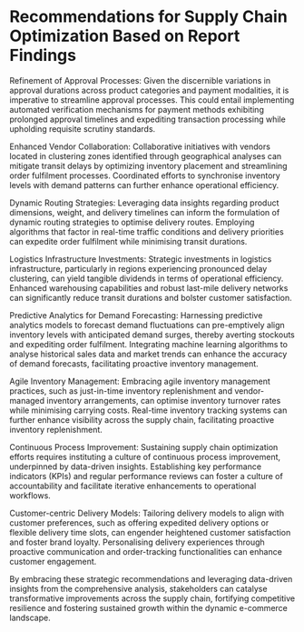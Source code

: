 # Recommendations for Supply Chain Optimization Based on Report Findings

Refinement of Approval Processes: Given the discernible variations in approval durations across product categories and payment modalities, 
it is imperative to streamline approval processes. This could entail implementing automated verification mechanisms for payment methods exhibiting 
prolonged approval timelines and expediting transaction processing while upholding requisite scrutiny standards.

Enhanced Vendor Collaboration: Collaborative initiatives with vendors located in clustering zones identified through geographical analyses can
mitigate transit delays by optimizing inventory placement and streamlining order fulfilment processes. Coordinated efforts to synchronise inventory
levels with demand patterns can further enhance operational efficiency.

Dynamic Routing Strategies: Leveraging data insights regarding product dimensions, weight, and delivery timelines can inform the formulation of
dynamic routing strategies to optimise delivery routes. Employing algorithms that factor in real-time traffic conditions and delivery priorities can
expedite order fulfilment while minimising transit durations.

Logistics Infrastructure Investments: Strategic investments in logistics infrastructure, particularly in regions experiencing pronounced delay 
clustering, can yield tangible dividends in terms of operational efficiency. Enhanced warehousing capabilities and robust last-mile delivery networks can
significantly reduce transit durations and bolster customer satisfaction.

Predictive Analytics for Demand Forecasting: Harnessing predictive analytics models to forecast demand fluctuations can pre-emptively align inventory 
levels with anticipated demand surges, thereby averting stockouts and expediting order fulfilment. Integrating machine learning algorithms to analyse 
historical sales data and market trends can enhance the accuracy of demand forecasts, facilitating proactive inventory management.

Agile Inventory Management: Embracing agile inventory management practices, such as just-in-time inventory replenishment and vendor-managed inventory 
arrangements, can optimise inventory turnover rates while minimising carrying costs. Real-time inventory tracking systems can further enhance visibility across the supply chain, facilitating proactive inventory replenishment.

Continuous Process Improvement: Sustaining supply chain optimization efforts requires instituting a culture of continuous process improvement, 
underpinned by data-driven insights. Establishing key performance indicators (KPIs) and regular performance reviews can foster a culture of
accountability and facilitate iterative enhancements to operational workflows.

Customer-centric Delivery Models: Tailoring delivery models to align with customer preferences, such as offering expedited delivery options or 
flexible delivery time slots, can engender heightened customer satisfaction and foster brand loyalty. Personalising delivery experiences through 
proactive communication and order-tracking functionalities can enhance customer engagement.

By embracing these strategic recommendations and leveraging data-driven insights from the comprehensive analysis, stakeholders can catalyse
transformative improvements across the supply chain, fortifying competitive resilience and fostering sustained growth within the dynamic e-commerce landscape.

